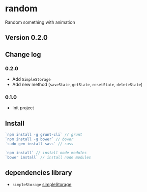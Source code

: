 random
======

Random something with animation

## Version 0.2.0

## Change log


### 0.2.0
- Add `SimpleStorage`
- Add new method (`saveState`, `getState`, `resetState`, `deleteState`)


### 0.1.0
- Init project


## Install

```javascript
`npm install -g grunt-cli` // grunt
`npm install -g bower` // bower
`sudo gem install sass` // sass

`npm install` // install node modules
`bower install` // install node modules
```


## dependencies library

- `simpleStorage` [simpleStorage](https://github.com/andris9/simpleStorage)